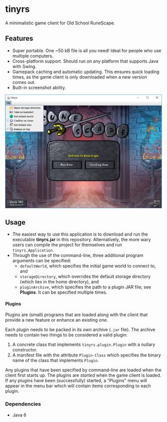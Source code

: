 # tinyrs
A minimalistic game client for Old School RuneScape.

## Features
- Super portable. One ~50 kB file is all you need! Ideal for people who use
  multiple computers.
- Cross-platform support. Should run on any platform that supports Java with
  Swing.
- Gamepack caching and automatic updating. This ensures quick loading times,
  as the game client is only downloaded when a new version comes out.
- Built-in screenshot ability.

![Screenshot](./screenshot.png)

## Usage
- The easiest way to use this application is to download and run the executable
  **tinyrs.jar** in this repository. Alternatively, the more wary users can
  compile the project for themselves and run `tinyrs.Application`.
- Through the use of the command-line, three additional program arguments can be
  specified:
  - `defaultWorld`, which specifies the initial game world to connect to, and
  - `storageDirectory`, which overrides the default storage directory (which
    lies in the home directory), and
  - `pluginArchive`, which specifies the path to a plugin JAR file; see **Plugins**.
    It can be specified multiple times.
  
#### Plugins
Plugins are (small) programs that are loaded along with the client that provide
a new feature or enhance an existing one.

Each plugin needs to be packed in its own archive (`.jar` file). The archive needs
to contain two things to be considered a valid plugin:
 1. A concrete class that implements `tinyrs.plugin.Plugin` with a nullary constructor.
 2. A manifest file with the attribute `Plugin-Class` which specifies the binary name
    of the class that implements `Plugin`.
    

Any plugins that have been specified by command-line are loaded when the client first
starts up. The plugins are *started* when the game client is loaded. If any plugins
have been (successfully) started, a "Plugins" menu will appear in the menu bar which
will contain items corresponding to each plugin.

### Dependencies
- Java 6
